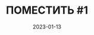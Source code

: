 ---
date: 2023-01-13
guid: bc3b7bae-1f8d-42e0-8ea7-9e5f486c5480
title: 'ПОМЕСТИТЬ #1'
question: "Что будет выведено на экран?"
options:
    - '#1'
    - '_1'
    - '1'
    - Исключение
correct: 0
explanation: |
    Древняя недокументированная возможность в запросах по использованию символа #  
    Подробнее: https://seiokami.github.io/posts/vot-takoy-zapros-otroetsa/
tags:
    - queries
    - wtf
source: https://t.me/JuniorOneS/460
images:
    - /assets/questions/2023-01-13_1_1.jpg
---